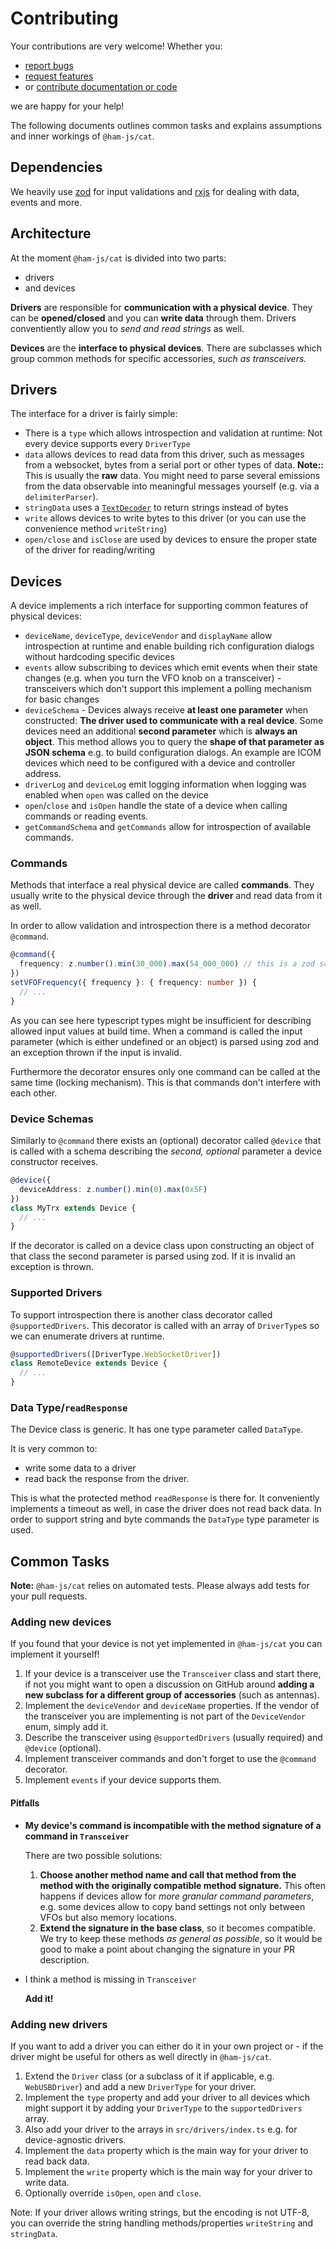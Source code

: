 # Contributing

Your contributions are very welcome! Whether you:

* [report bugs](https://github.com/ham-js/cat/issues/new?template=bug_report.md)
* [request features](https://github.com/ham-js/cat/issues/new?template=feature_request.md)
* or [contribute documentation or code](https://github.com/ham-js/cat/compare)

we are happy for your help!

The following documents outlines common tasks and explains assumptions and inner workings of `@ham-js/cat`.

## Dependencies

We heavily use [zod](https://zod.dev/) for input validations and
[rxjs](http://rxjs.dev/) for dealing with data, events and more.

## Architecture

At the moment `@ham-js/cat` is divided into two parts:

* drivers
* and devices

**Drivers** are responsible for **communication with a physical device**. They can
be **opened/closed** and you can **write data** through them. Drivers conventiently
allow you to *send and read strings* as well.

**Devices** are the **interface to physical devices**. There are subclasses which
group common methods for specific accessories, *such as transceivers.*

## Drivers

The interface for a driver is fairly simple:

* There is a `type` which allows introspection and validation at runtime: Not every device supports every `DriverType`
* `data` allows devices to read data from this driver, such as messages from a websocket, bytes from a serial port or other types of data. **Note::** This is usually the **raw** data. You might need to parse several emissions from the data observable into meaningful messages yourself (e.g. via a `delimiterParser`).
* `stringData` uses a [`TextDecoder`](https://developer.mozilla.org/en-US/docs/Web/API/TextDecoder) to return strings instead of bytes
* `write` allows devices to write bytes to this driver (or you can use the convenience method `writeString`)
* `open/close` and `isClose` are used by devices to ensure the proper state of the driver for reading/writing

## Devices

A device implements a rich interface for supporting common features of physical devices:

* `deviceName`, `deviceType`, `deviceVendor` and `displayName` allow introspection at runtime and enable building rich configuration dialogs without hardcoding specific devices
* `events` allow subscribing to devices which emit events when their state changes (e.g. when you turn the VFO knob on a transceiver) - transceivers which don't support this implement a polling mechanism for basic changes
* `deviceSchema` - Devices always receive **at least one parameter** when constructed: **The driver used to communicate with a real device**. Some devices need an additional **second parameter** which is **always an object**. This method allows you to query the **shape of that parameter as JSON schema** e.g. to build configuration dialogs. An example are ICOM devices which need to be configured with a device and controller address.
* `driverLog` and `deviceLog` emit logging information when logging was enabled when `open` was called on the device
* `open`/`close` and `isOpen` handle the state of a device when calling commands or reading events.
* `getCommandSchema` and `getCommands` allow for introspection of available commands.

### Commands

Methods that interface a real physical device are called **commands**. They usually write to the physical device through the **driver** and read data from it as well.

In order to allow validation and introspection there is a method decorator `@command`.

```typescript
@command({
  frequency: z.number().min(30_000).max(54_000_000) // this is a zod schema!
})
setVFOFrequency({ frequency }: { frequency: number }) { 
  // ...
}
```

As you can see here typescript types might be insufficient for describing
allowed input values at build time.  When a command is called the input
parameter (which is either undefined or an object) is parsed using zod and an
exception thrown if the input is invalid.

Furthermore the decorator ensures only one command can be called at the same
time (locking mechanism). This is that commands don't interfere with each other.

### Device Schemas

Similarly to `@command` there exists an (optional) decorator called `@device` that is called with a schema describing the *second, optional* parameter a device constructor receives.

```typescript
@device({
  deviceAddress: z.number().min(0).max(0x5F)
})
class MyTrx extends Device {
  // ...
}
```

If the decorator is called on a device class upon constructing an object of that
class the second parameter is parsed using zod. If it is invalid an exception is
thrown.

### Supported Drivers

To support introspection there is another class decorator called
`@supportedDrivers`. This decorator is called with an array of `DriverType`s so
we can enumerate drivers at runtime.

```typescript
@supportedDrivers([DriverType.WebSocketDriver])
class RemoteDevice extends Device {
  // ...
}
```

### Data Type/`readResponse`

The Device class is generic. It has one type parameter called `DataType`.

It is very common to:

* write some data to a driver
* read back the response from the driver.

This is what the protected method `readResponse` is there for. It conveniently
implements a timeout as well, in case the driver does not read back data. In
order to support string and byte commands the `DataType` type parameter is used.

## Common Tasks

**Note:** `@ham-js/cat` relies on automated tests. Please always add tests for your pull requests.

### Adding new devices

If you found that your device is not yet implemented in `@ham-js/cat` you can implement it yourself!

1. If your device is a transceiver use the `Transceiver` class and start there,
if not you might want to open a discussion on GitHub around **adding a new
subclass for a different group of accessories** (such as antennas).
2. Implement the `deviceVendor` and `deviceName` properties. If the vendor of
the transceiver you are implementing is not part of the `DeviceVendor` enum,
simply add it.
3. Describe the transceiver using `@supportedDrivers` (usually required) and `@device` (optional).
4. Implement transceiver commands and don't forget to use the `@command` decorator.
5. Implement `events` if your device supports them.

#### Pitfalls

* **My device's command is incompatible with the method signature of a command in `Transceiver`**

  There are two possible solutions: 
    1. **Choose another method name and call that method from the method with the
    originally compatible method signature.** This often happens if devices allow
    for *more granular command parameters*, e.g. some devices allow to copy band
    settings not only between VFOs but also memory locations.
    2. **Extend the signature in the base class**, so it becomes compatible. We try
    to keep these methods *as general as possible*, so it would be good to make a
    point about changing the signature in your PR description.
  
* I think a method is missing in `Transceiver`

  **Add it!**

### Adding new drivers

If you want to add a driver you can either do it in your own project or - if the driver might be useful
for others as well directly in `@ham-js/cat`.

1. Extend the `Driver` class (or a subclass of it if applicable, e.g. `WebUSBDriver`) and add a new `DriverType` for your driver.
2. Implement the `type` property and add your driver to all devices which might support it by adding your `DriverType` to the `supportedDrivers` array.
3. Also add your driver to the arrays in `src/drivers/index.ts` e.g. for device-agnostic drivers.
4. Implement the `data` property which is the main way for your driver to read back data.
5. Implement the `write` property which is the main way for your driver to write data.
6. Optionally override `isOpen`, `open` and `close`.

Note: If your driver allows writing strings, but the encoding is not UTF-8, you can override the string handling methods/properties `writeString` and `stringData`.
